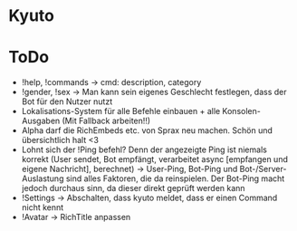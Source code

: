 # Kyuto

# ToDo
 - !help, !commands -> cmd: description, category
 - !gender, !sex -> Man kann sein eigenes Geschlecht festlegen, dass der Bot für den Nutzer nutzt
 - Lokalisations-System für alle Befehle einbauen + alle Konsolen-Ausgaben (Mit Fallback arbeiten!!)
 - Alpha darf die RichEmbeds etc. von Sprax neu machen. Schön und übersichtlich halt <3
 - Lohnt sich der !Ping befehl? Denn der angezeigte Ping ist niemals korrekt (User sendet, Bot empfängt, verarbeitet async [empfangen und eigene Nachricht], berechnet) -> User-Ping, Bot-Ping und Bot-/Server-Auslastung sind alles Faktoren, die da reinspielen. Der Bot-Ping macht jedoch durchaus sinn, da dieser direkt geprüft werden kann
 - !Settings -> Abschalten, dass kyuto meldet, dass er einen Command nicht kennt
 - !Avatar -> RichTitle anpassen